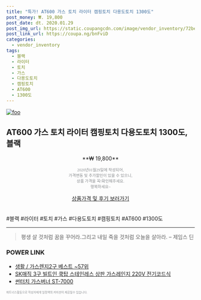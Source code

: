```yaml
--- 
title: "특가! AT600 가스 토치 라이터 캠핑토치 다용도토치 1300도" 
post_money: ₩. 19,800 
post_date: dt. 2020.01.29 
post_img_url: https://static.coupangcdn.com/image/vendor_inventory/72be/106153ac5aff15c166ac34ee0220e0cc03079886654b5804d54f78be2bd6.jpg 
post_link_url: https://coupa.ng/bnFviD 
categories: 
  - vendor_inventory 
tags: 
  - 블랙 
  - 라이터 
  - 토치 
  - 가스 
  - 다용도토치 
  - 캠핑토치 
  - AT600 
  - 1300도 
--- 
```

[![foo](https://static.coupangcdn.com/image/vendor_inventory/72be/106153ac5aff15c166ac34ee0220e0cc03079886654b5804d54f78be2bd6.jpg)](https://coupa.ng/bnFviD) 

## AT600 가스 토치 라이터 캠핑토치 다용도토치 1300도, 블랙 
<p style="text-align: center;">**₩ 19,800**</p> 
<p style="text-align: center;"><span style="color: #898c8f; font-family: Georgia,Times,serif; font-size: 0.75em;">2020년01월29일에 작성되어, <br>가격변동 및 추가할인이 있을 수 있으니,<br> 상품 가격을 꼭!확인해주세요.<br>행복하세요~</span> 
</p>	 
<div markdown="0" style="text-align: center;"><a href="https://coupa.ng/bnFviD" class="btn btn--success">상품가격 및 후기 보러가기</a></div> 
<br><br> 
  #블랙 #라이터 #토치 #가스 #다용도토치 #캠핑토치 #AT600 #1300도 
<hr> 

> 평생 살 것처럼 꿈을 꾸어라.그리고 내일 죽을 것처럼 오늘을 살아라. – 제임스 딘 


### POWER LINK

* <a href="https://blog.naver.com/santokki14/221782599447" target="_blank">생활 / 가스렌지2구 베스트 ~57위</a>
* <a href="https://blog.naver.com/santokki14/221785868854" target="_blank">SK매직 3구 빌트인 쿡탑 스테인레스 상판 가스레인지 220V 전기코드식</a>
* <a href="https://blog.naver.com/fasyy4321/221785896628" target="_blank">썬터치 가스버너 ST-7000</a>

<span style="color: #898c8f; font-family: Georgia,Times,serif; font-size: 0.55em;">파트너스활동으로 작성자에게 일정액의 커미션이 제공될수 있습니다.</span> 
